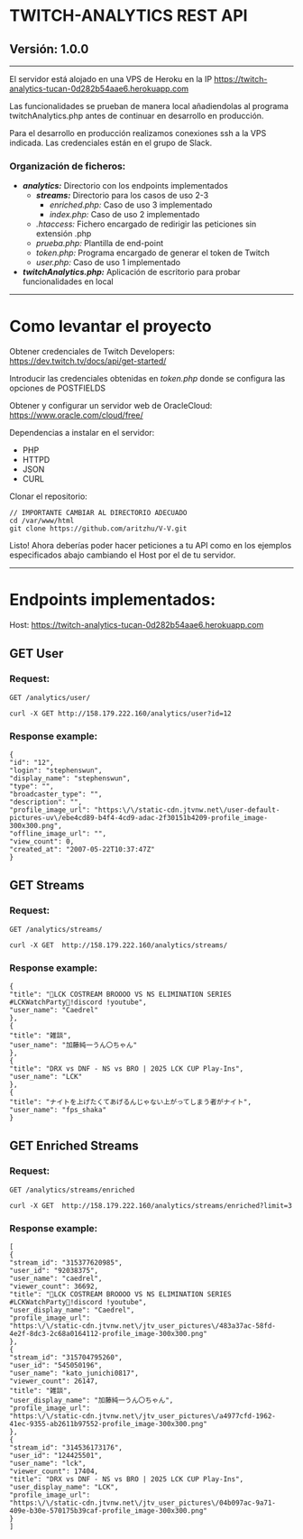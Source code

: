 # TWITCH-ANALYTICS REST API
## Versión: 1.0.0

---
El servidor está alojado en una VPS de Heroku en la IP https://twitch-analytics-tucan-0d282b54aae6.herokuapp.com

Las funcionalidades se prueban de manera local añadiendolas al programa twitchAnalytics.php antes de continuar en desarrollo en producción.

Para el desarrollo en producción realizamos conexiones ssh a la VPS indicada. Las credenciales están en el grupo de Slack.
### Organización de ficheros:
+  ***analytics:*** Directorio con los endpoints implementados
    + ***streams:*** Directorio para los casos de uso 2-3
      + *enriched.php:* Caso de uso 3 implementado
      + *index.php:* Caso de uso 2 implementado
    + *.htaccess:* Fichero encargado de redirigir las peticiones sin extensión .php
    + *prueba.php:* Plantilla de end-point
    + *token.php:* Programa encargado de generar el token de Twitch
    + *user.php:* Caso de uso 1 implementado
+ ***twitchAnalytics.php:*** Aplicación de escritorio para probar funcionalidades en local
---
# Como levantar el proyecto
Obtener credenciales de Twitch Developers: https://dev.twitch.tv/docs/api/get-started/

Introducir las credenciales obtenidas en *token.php* donde se configura las opciones de POSTFIELDS

Obtener y configurar un servidor web de OracleCloud: https://www.oracle.com/cloud/free/

Dependencias a instalar en el servidor: 
+ PHP
+ HTTPD
+ JSON
+ CURL

Clonar el repositorio:

    // IMPORTANTE CAMBIAR AL DIRECTORIO ADECUADO
    cd /var/www/html
    git clone https://github.com/aritzhu/V-V.git

Listo! Ahora deberías poder hacer peticiones a tu API como en los ejemplos especificados abajo cambiando el Host por el de tu servidor.

---

# Endpoints implementados:
Host: https://twitch-analytics-tucan-0d282b54aae6.herokuapp.com

## GET User
### Request:
`GET /analytics/user/`

    curl -X GET http://158.179.222.160/analytics/user?id=12
### Response example: 

    {
    "id": "12",
    "login": "stephenswun",
    "display_name": "stephenswun",
    "type": "",
    "broadcaster_type": "",
    "description": "",
    "profile_image_url": "https:\/\/static-cdn.jtvnw.net\/user-default-pictures-uv\/ebe4cd89-b4f4-4cd9-adac-2f30151b4209-profile_image-300x300.png",
    "offline_image_url": "",
    "view_count": 0,
    "created_at": "2007-05-22T10:37:47Z"
    }

## GET Streams
### Request:
`GET /analytics/streams/`
    
    curl -X GET  http://158.179.222.160/analytics/streams/

### Response example:

    {
    "title": "🔴LCK COSTREAM BROOOO VS NS ELIMINATION SERIES #LCKWatchParty🔴!discord !youtube",
    "user_name": "Caedrel"
    },
    {
    "title": "雑談",
    "user_name": "加藤純一うん〇ちゃん"
    },
    {
    "title": "DRX vs DNF - NS vs BRO | 2025 LCK CUP Play-Ins",
    "user_name": "LCK"
    },
    {
    "title": "ナイトを上げたくてあげるんじゃない上がってしまう者がナイト",
    "user_name": "fps_shaka"
    }

## GET Enriched Streams
### Request:
`GET /analytics/streams/enriched`

    curl -X GET  http://158.179.222.160/analytics/streams/enriched?limit=3

### Response example:

    [
    {
    "stream_id": "315377620985",
    "user_id": "92038375",
    "user_name": "caedrel",
    "viewer_count": 36692,
    "title": "🔴LCK COSTREAM BROOOO VS NS ELIMINATION SERIES #LCKWatchParty🔴!discord !youtube",
    "user_display_name": "Caedrel",
    "profile_image_url":
    "https:\/\/static-cdn.jtvnw.net\/jtv_user_pictures\/483a37ac-58fd-4e2f-8dc3-2c68a0164112-profile_image-300x300.png"
    },
    {
    "stream_id": "315704795260",
    "user_id": "545050196",
    "user_name": "kato_junichi0817",
    "viewer_count": 26147,
    "title": "雑談",
    "user_display_name": "加藤純一うん〇ちゃん",
    "profile_image_url":
    "https:\/\/static-cdn.jtvnw.net\/jtv_user_pictures\/a4977cfd-1962-41ec-9355-ab2611b97552-profile_image-300x300.png"
    },
    {
    "stream_id": "314536173176",
    "user_id": "124425501",
    "user_name": "lck",
    "viewer_count": 17404,
    "title": "DRX vs DNF - NS vs BRO | 2025 LCK CUP Play-Ins",
    "user_display_name": "LCK",
    "profile_image_url":
    "https:\/\/static-cdn.jtvnw.net\/jtv_user_pictures\/04b097ac-9a71-409e-b30e-570175b39caf-profile_image-300x300.png"
    }
    ]



